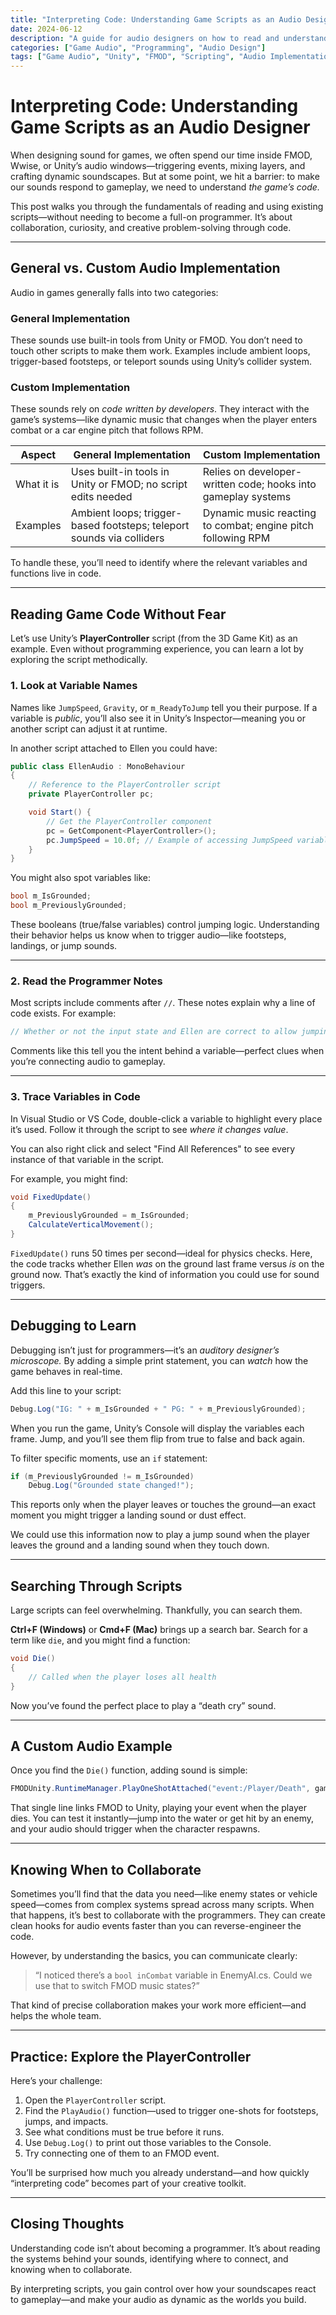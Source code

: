 ```yaml
---
title: "Interpreting Code: Understanding Game Scripts as an Audio Designer"
date: 2024-06-12
description: "A guide for audio designers on how to read and understand game code to implement custom audio features."
categories: ["Game Audio", "Programming", "Audio Design"]
tags: ["Game Audio", "Unity", "FMOD", "Scripting", "Audio Implementation"]
---
```


# Interpreting Code: Understanding Game Scripts as an Audio Designer

When designing sound for games, we often spend our time inside FMOD, Wwise, or Unity’s audio windows—triggering events, mixing layers, and crafting dynamic soundscapes. But at some point, we hit a barrier: to make our sounds respond to gameplay, we need to understand *the game’s code.*

This post walks you through the fundamentals of reading and using existing scripts—without needing to become a full-on programmer. It’s about collaboration, curiosity, and creative problem-solving through code.

---

## General vs. Custom Audio Implementation

Audio in games generally falls into two categories:

### General Implementation

These sounds use built-in tools from Unity or FMOD. You don’t need to touch other scripts to make them work.
Examples include ambient loops, trigger-based footsteps, or teleport sounds using Unity’s collider system.

### Custom Implementation

These sounds rely on *code written by developers*. They interact with the game’s systems—like dynamic music that changes when the player enters combat or a car engine pitch that follows RPM.

| Aspect        | General Implementation                                                                 | Custom Implementation                                                                 |
|---------------|-----------------------------------------------------------------------------------------|---------------------------------------------------------------------------------------|
| What it is    | Uses built-in tools in Unity or FMOD; no script edits needed                           | Relies on developer-written code; hooks into gameplay systems                         |
| Examples      | Ambient loops; trigger-based footsteps; teleport sounds via colliders                  | Dynamic music reacting to combat; engine pitch following RPM                          |

To handle these, you’ll need to identify where the relevant variables and functions live in code.

---

## Reading Game Code Without Fear

Let’s use Unity’s **PlayerController** script (from the 3D Game Kit) as an example. Even without programming experience, you can learn a lot by exploring the script methodically.

### 1. Look at Variable Names

Names like `JumpSpeed`, `Gravity`, or `m_ReadyToJump` tell you their purpose.
If a variable is *public*, you’ll also see it in Unity’s Inspector—meaning you or another script can adjust it at runtime.

In another script attached to Ellen you could have: 
```csharp
public class EllenAudio : MonoBehaviour
{
    // Reference to the PlayerController script
    private PlayerController pc;

    void Start() {
        // Get the PlayerController component
        pc = GetComponent<PlayerController>();
        pc.JumpSpeed = 10.0f; // Example of accessing JumpSpeed variable
    }
}
```

You might also spot variables like:

```csharp
bool m_IsGrounded;
bool m_PreviouslyGrounded;
```

These booleans (true/false variables) control jumping logic. Understanding their behavior helps us know when to trigger audio—like footsteps, landings, or jump sounds.

---

### 2. Read the Programmer Notes

Most scripts include comments after `//`.
These notes explain why a line of code exists. For example:

```csharp
// Whether or not the input state and Ellen are correct to allow jumping
```

Comments like this tell you the intent behind a variable—perfect clues when you’re connecting audio to gameplay.

---

### 3. Trace Variables in Code

In Visual Studio or VS Code, double-click a variable to highlight every place it’s used.
Follow it through the script to see *where it changes value*.

You can also right click and select "Find All References" to see every instance of that variable in the script.

For example, you might find:

```csharp
void FixedUpdate()
{
    m_PreviouslyGrounded = m_IsGrounded;
    CalculateVerticalMovement();
}
```

`FixedUpdate()` runs 50 times per second—ideal for physics checks.
Here, the code tracks whether Ellen *was* on the ground last frame versus *is* on the ground now. That’s exactly the kind of information you could use for sound triggers.

---

## Debugging to Learn

Debugging isn’t just for programmers—it’s an *auditory designer’s microscope.*
By adding a simple print statement, you can *watch* how the game behaves in real-time.

Add this line to your script:

```csharp
Debug.Log("IG: " + m_IsGrounded + " PG: " + m_PreviouslyGrounded);
```

When you run the game, Unity’s Console will display the variables each frame.
Jump, and you’ll see them flip from true to false and back again.

To filter specific moments, use an `if` statement:

```csharp
if (m_PreviouslyGrounded != m_IsGrounded)
    Debug.Log("Grounded state changed!");
```

This reports only when the player leaves or touches the ground—an exact moment you might trigger a landing sound or dust effect.

We could use this information now to play a jump sound when the player leaves the ground and a landing sound when they touch down.

---

## Searching Through Scripts

Large scripts can feel overwhelming. Thankfully, you can search them.

**Ctrl+F (Windows)** or **Cmd+F (Mac)** brings up a search bar.
Search for a term like `die`, and you might find a function:

```csharp
void Die()
{
    // Called when the player loses all health
}
```

Now you’ve found the perfect place to play a “death cry” sound.

---

## A Custom Audio Example

Once you find the `Die()` function, adding sound is simple:

```csharp
FMODUnity.RuntimeManager.PlayOneShotAttached("event:/Player/Death", gameObject);
```

That single line links FMOD to Unity, playing your event when the player dies.
You can test it instantly—jump into the water or get hit by an enemy, and your audio should trigger when the character respawns.

---

## Knowing When to Collaborate

Sometimes you’ll find that the data you need—like enemy states or vehicle speed—comes from complex systems spread across many scripts. When that happens, it’s best to collaborate with the programmers. They can create clean hooks for audio events faster than you can reverse-engineer the code.

However, by understanding the basics, you can communicate clearly:

> “I noticed there’s a `bool inCombat` variable in EnemyAI.cs. Could we use that to switch FMOD music states?”

That kind of precise collaboration makes your work more efficient—and helps the whole team.

---

## Practice: Explore the PlayerController

Here’s your challenge:

1. Open the `PlayerController` script.
2. Find the `PlayAudio()` function—used to trigger one-shots for footsteps, jumps, and impacts.
3. See what conditions must be true before it runs.
4. Use `Debug.Log()` to print out those variables to the Console.
5. Try connecting one of them to an FMOD event.

You’ll be surprised how much you already understand—and how quickly “interpreting code” becomes part of your creative toolkit.

---

## Closing Thoughts

Understanding code isn’t about becoming a programmer.
It’s about reading the systems behind your sounds, identifying where to connect, and knowing when to collaborate.

By interpreting scripts, you gain control over how your soundscapes react to gameplay—and make your audio as dynamic as the worlds you build.
